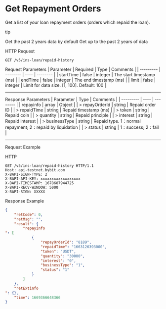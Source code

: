# Get Repayment Orders
Get a list of your loan repayment orders (orders which repaid the loan).


tip

Get the past 2 years data by default
Get up to the past 2 years of data

HTTP Request
```http
GET /v5/ins-loan/repaid-history
```

Request Parameters
| Parameter | Required | Type | Comments |
| --------- | -------- | ---- | -------- |
| startTime | false | integer | The start timestamp (ms) |
| endTime | false | integer | The end timestamp (ms) |
| limit | false | integer | Limit for data size. [1, 100]. Default: 100 |

---


Response Parameters
| Parameter | Type | Comments |
| --------- | ---- | -------- |
| repayinfo | array | Object |
| > repayOrderId | string | Repaid order ID |
| > repaidTime | string | Repaid timestamp (ms) |
| > token | string | Repaid coin |
| > quantity | string | Repaid principle |
| > interest | string | Repaid interest |
| > businessType | string | Repaid type. 1：normal repayment; 2：repaid by liquidation |
| > status | string | 1：success; 2：fail |

---

Request Example

HTTP
 
  
```http
GET /v5/ins-loan/repaid-history HTTP/1.1
Host: api-testnet.bybit.com
X-BAPI-SIGN-TYPE: 2
X-BAPI-API-KEY: xxxxxxxxxxxxxxxxxx
X-BAPI-TIMESTAMP: 1678687944725
X-BAPI-RECV-WINDOW: 5000
X-BAPI-SIGN: XXXXX
```

Response Example
```json
{
    "retCode": 0,
    "retMsg": "",
    "result": {
        "repayinfo
": [
            {
                "repayOrderId": "8189",
                "repaidTime": "1663126393000",
                "token": "USDT",
                "quantity": "30000",
                "interest": "0",
                "businessType": "1",
                "status": "1"
            }
        ]
    },
    "retExtinfo
": {},
    "time": 1669366648366
}
```

